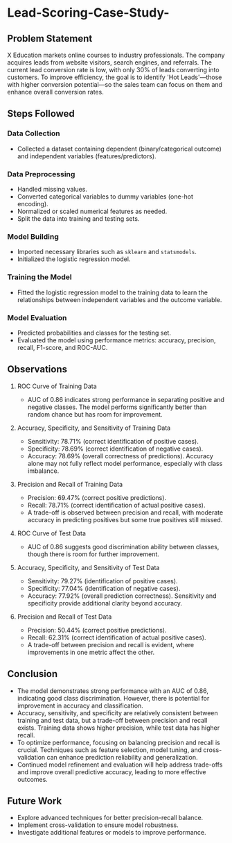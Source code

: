 # Lead-Scoring-Case-Study-

## Problem Statement

X Education markets online courses to industry professionals. The company acquires leads from website visitors, search engines, and referrals. The current lead conversion rate is low, with only 30% of leads converting into customers. To improve efficiency, the goal is to identify 'Hot Leads'—those with higher conversion potential—so the sales team can focus on them and enhance overall conversion rates.

## Steps Followed

### Data Collection
- Collected a dataset containing dependent (binary/categorical outcome) and independent variables (features/predictors).

### Data Preprocessing
- Handled missing values.
- Converted categorical variables to dummy variables (one-hot encoding).
- Normalized or scaled numerical features as needed.
- Split the data into training and testing sets.

### Model Building
- Imported necessary libraries such as `sklearn` and `statsmodels`.
- Initialized the logistic regression model.

### Training the Model
- Fitted the logistic regression model to the training data to learn the relationships between independent variables and the outcome variable.

### Model Evaluation
- Predicted probabilities and classes for the testing set.
- Evaluated the model using performance metrics: accuracy, precision, recall, F1-score, and ROC-AUC.

## Observations

1. ROC Curve of Training Data
   - AUC of 0.86 indicates strong performance in separating positive and negative classes. The model performs significantly better than random chance but has room for improvement.

2. Accuracy, Specificity, and Sensitivity of Training Data
   - Sensitivity: 78.71% (correct identification of positive cases).
   - Specificity: 78.69% (correct identification of negative cases).
   - Accuracy: 78.69% (overall correctness of predictions). Accuracy alone may not fully reflect model performance, especially with class imbalance.

3. Precision and Recall of Training Data
   - Precision: 69.47% (correct positive predictions).
   - Recall: 78.71% (correct identification of actual positive cases).
   - A trade-off is observed between precision and recall, with moderate accuracy in predicting positives but some true positives still missed.

4. ROC Curve of Test Data
   - AUC of 0.86 suggests good discrimination ability between classes, though there is room for further improvement.

5. Accuracy, Specificity, and Sensitivity of Test Data
   - Sensitivity: 79.27% (identification of positive cases).
   - Specificity: 77.04% (identification of negative cases).
   - Accuracy: 77.92% (overall prediction correctness). Sensitivity and specificity provide additional clarity beyond accuracy.

6. Precision and Recall of Test Data
   - Precision: 50.44% (correct positive predictions).
   - Recall: 62.31% (correct identification of actual positive cases).
   - A trade-off between precision and recall is evident, where improvements in one metric affect the other.

## Conclusion

- The model demonstrates strong performance with an AUC of 0.86, indicating good class discrimination. However, there is potential for improvement in accuracy and classification.
- Accuracy, sensitivity, and specificity are relatively consistent between training and test data, but a trade-off between precision and recall exists. Training data shows higher precision, while test data has higher recall.
- To optimize performance, focusing on balancing precision and recall is crucial. Techniques such as feature selection, model tuning, and cross-validation can enhance prediction reliability and generalization.
- Continued model refinement and evaluation will help address trade-offs and improve overall predictive accuracy, leading to more effective outcomes.

## Future Work

- Explore advanced techniques for better precision-recall balance.
- Implement cross-validation to ensure model robustness.
- Investigate additional features or models to improve performance.

